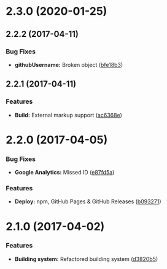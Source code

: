 <a name="2.3.0"></a>
# 2.3.0 (2020-01-25)



<a name="2.2.2"></a>
## 2.2.2 (2017-04-11)


### Bug Fixes

* **githubUsername:** Broken object ([bfe18b3](https://github.com/martinmethod/lightlayer/commit/bfe18b3))



<a name="2.2.1"></a>
## 2.2.1 (2017-04-11)


### Features

* **Build:** External markup support ([ac6368e](https://github.com/martinmethod/lightlayer/commit/ac6368e))



<a name="2.2.0"></a>
# 2.2.0 (2017-04-05)


### Bug Fixes

* **Google Analytics:** Missed ID ([e87fd5a](https://github.com/martinmethod/lightlayer/commit/e87fd5a))


### Features

* **Deploy:** npm, GitHub Pages & GitHub Releases ([b093271](https://github.com/martinmethod/lightlayer/commit/b093271))



<a name="2.1.0"></a>
# 2.1.0 (2017-04-02)


### Features

* **Building system:** Refactored building system ([d3820b5](https://github.com/martinmethod/lightlayer/commit/d3820b5))




